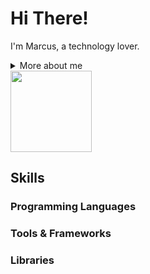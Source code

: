 # Hi There! 

<!-- Presentation -->
<p>
  I'm Marcus, a technology lover.
</p>

<!-- Dropdown -->
<details>
  <summary> More about me</summary>

  - 💬 ... (comming soon)

  - 🛠️ ... (comming soon)
    
</details>

<div>
  <img align="center"  height="130cm" src= "https://github-readme-stats.vercel.app/api/top-langs/?username=marcustomazelli&hide_progress=true&theme=aura" )/>
</div>

## Skills
### Programming Languages
### Tools & Frameworks
### Libraries
